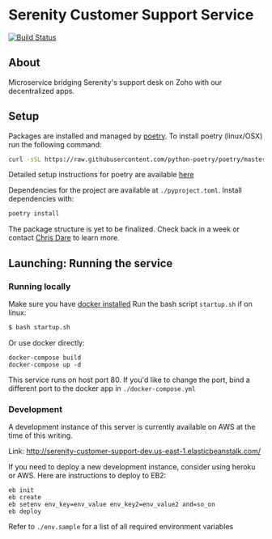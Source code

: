 # Serenity Customer Support Service

[![Build Status](https://travis-ci.com/dexios1/serenity-service-desk.svg?branch=master)](https://travis-ci.com/dexios1/serenity)

## About
Microservice bridging Serenity's support desk on Zoho with our decentralized apps.


## Setup
Packages are installed and managed by [poetry](https://python-poetry.org/). 
To install poetry (linux/OSX) run the following command:
```bash
curl -sSL https://raw.githubusercontent.com/python-poetry/poetry/master/get-poetry.py | python
```
Detailed setup instructions for poetry are available [here](https://python-poetry.org/docs/)

Dependencies for the project are available at `./pyproject.toml`. 
Install dependencies with:
```bash
poetry install
```

The package structure is yet to be finalized. Check back in a week or contact [Chris Dare](mailto:chris@clearspacelabs.com?subject=Enquiry%3A%20Serenity%20support%20service) 
to learn more.

## Launching: Running the service
### Running locally
Make sure you have [docker installed](https://docs.docker.com/get-docker/)
Run the bash script `startup.sh` if on linux:
```bash
$ bash startup.sh
```
Or use docker directly:
```console
docker-compose build
docker-compose up -d
```

This service runs on host port 80. If you'd like to change the port, 
bind a different port to the docker app in `./docker-compose.yml`

### Development
A development instance of this server is currently available on AWS at the time of this writing.

Link: http://serenity-customer-support-dev.us-east-1.elasticbeanstalk.com/


If you need to deploy a new development instance, consider using heroku or AWS. 
Here are instructions to deploy to EB2:
```console
eb init
eb create
eb setenv env_key=env_value env_key2=env_value2 and=so_on
eb deploy
```
Refer to `./env.sample` for a list of all required environment variables

